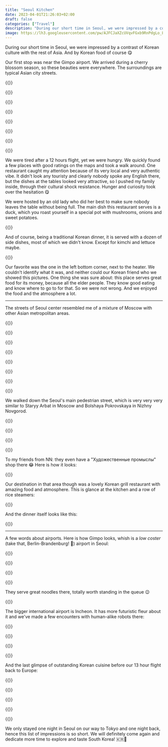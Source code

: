 ```yaml
---
title: "Seoul Kitchen"
date: 2023-04-01T21:26:03+02:00
draft: false
categories: ["Travel"]
description: "During our short time in Seoul, we were impressed by a contrast of Korean culture with the rest of Asia. And by Korean food of course"
image: https://lh3.googleusercontent.com/pw/AJFCJaXZcUVqvFGxb9RnPdgLo_LdHP7Jacv9tXKvo5QJeLw6FKVjDukpWf18cdF1UxiiRa_9UrZr_W_ENmCu5QkN-Sd81Af0tr0f2FbDwtSqleLXkCI9C8y804SfMB-TNZrm6_l9QbYsFBtOHiLksvP8CbpD_Q=w2400-h1600-s
---
```


During our short time in Seoul, we were impressed by a contrast of Korean culture with the rest of Asia. And by Korean food of course 😋

Our first stop was near the Gimpo airport. We arrived during a cherry blossom season, so these beauties were everywhere. The surroundings are typical Asian city streets.

{{<gallery>}}

{{<photo caption="Random sakura in a park near a shopping mall" src="https://lh3.googleusercontent.com/pw/AJFCJaUsL59gGvVAgIRhTW3EtooyXYsjOvrZkRzthgd_mfjMCJtAfJMQcsl_rW7o3BR0mrANbzOvTJzhRGjw1k8Br3KU7xOtpS9pBIlH6KfX06-qv2HKaaQbAmvhdj4y7W8PZi79OekyCvNnvVRzjVTqhETagA=w4032-h3024-no" thumb="https://lh3.googleusercontent.com/pw/AJFCJaUsL59gGvVAgIRhTW3EtooyXYsjOvrZkRzthgd_mfjMCJtAfJMQcsl_rW7o3BR0mrANbzOvTJzhRGjw1k8Br3KU7xOtpS9pBIlH6KfX06-qv2HKaaQbAmvhdj4y7W8PZi79OekyCvNnvVRzjVTqhETagA=w960-h720-s" width="320" height="240" src-width="4032" src-height="3024" >}}

{{<photo caption="Not sure what they mean by this sculpture, but the park is nice" src="https://lh3.googleusercontent.com/pw/AJFCJaU08vJPJey0FrMqmMk91SBeLPS3Lj3kDi0ryu9bQO8JkItC2gyYP8zHA_9Vig5kRUAy2l-uunWu6iO8Q4gtxUCJYfeZ2B1Q0oEmEd9i-6V95NSpqfgpTW18LiueOJv3wPG2GDWsAwDYxgdFJMTn41PhgA=w4032-h3024-no" thumb="https://lh3.googleusercontent.com/pw/AJFCJaU08vJPJey0FrMqmMk91SBeLPS3Lj3kDi0ryu9bQO8JkItC2gyYP8zHA_9Vig5kRUAy2l-uunWu6iO8Q4gtxUCJYfeZ2B1Q0oEmEd9i-6V95NSpqfgpTW18LiueOJv3wPG2GDWsAwDYxgdFJMTn41PhgA=w960-h720-s" width="320" height="240" src-width="4032" src-height="3024" >}}

{{<photo caption="The blossoms are everywhere" src="https://lh3.googleusercontent.com/pw/AJFCJaXgYVnN470D36wNZIvwqjqn9caFo_0b4TkMf9ar3uVCJtBfd02f94334DHcNO3n93ae1wGnHJ-w8QY9WfdyeG5aSQutrZONH_iQfxvBn5u2FLMAGtDSRUQ3Vhix0yGUh_kQv-UslugjSKt5c2lOYU00Nw=w4032-h3024-no" thumb="https://lh3.googleusercontent.com/pw/AJFCJaXgYVnN470D36wNZIvwqjqn9caFo_0b4TkMf9ar3uVCJtBfd02f94334DHcNO3n93ae1wGnHJ-w8QY9WfdyeG5aSQutrZONH_iQfxvBn5u2FLMAGtDSRUQ3Vhix0yGUh_kQv-UslugjSKt5c2lOYU00Nw=w960-h720-s" width="320" height="240" src-width="4032" src-height="3024" >}}

{{<photo caption="Typical Asian street" src="https://lh3.googleusercontent.com/pw/AJFCJaWVSF1N5Nm0EoDeHlLnPkjOz9GR8ezS4bnyu4sA0iWx9dswQUcMlp202YMGWcNEd56BegNSDnMPCQLnDntfowEAlDWLNkxpczpoHnspOpYTmphlwpXTn1Hc4gaIkwC2ebE9UqWN3g_aeQAAnotZ4bXWyg=w4032-h3024-no" thumb="https://lh3.googleusercontent.com/pw/AJFCJaWVSF1N5Nm0EoDeHlLnPkjOz9GR8ezS4bnyu4sA0iWx9dswQUcMlp202YMGWcNEd56BegNSDnMPCQLnDntfowEAlDWLNkxpczpoHnspOpYTmphlwpXTn1Hc4gaIkwC2ebE9UqWN3g_aeQAAnotZ4bXWyg=w960-h720-s" width="320" height="240" src-width="4032" src-height="3024" >}}

{{<photo caption="Photo - Landscape - Apr 1, 2023, 4:10:22 PM" src="https://lh3.googleusercontent.com/pw/AJFCJaXPP6r74t6jJnL0Be4Y2PoZlFBE3oA_jk1l37TLlM-GwbRF-KZKgrU2zNpKb6bPXpZzsH76IA_1PcvcVm6UyYca-bgewlPVqHYzGbHqExJWWGEvyQmeebWd_adHsEte7bp1zmM3KctEaQNpRULMdL2tcQ=w4032-h3024-no" thumb="https://lh3.googleusercontent.com/pw/AJFCJaXPP6r74t6jJnL0Be4Y2PoZlFBE3oA_jk1l37TLlM-GwbRF-KZKgrU2zNpKb6bPXpZzsH76IA_1PcvcVm6UyYca-bgewlPVqHYzGbHqExJWWGEvyQmeebWd_adHsEte7bp1zmM3KctEaQNpRULMdL2tcQ=w960-h720-s" width="320" height="240" src-width="4032" src-height="3024" >}}

{{<photo caption="My lovely tourists" src="https://lh3.googleusercontent.com/pw/AJFCJaWhRZVOnYaR8wyFMpLpoiLv1A0SAPEXbeWHOcVbxF2eVgjjAOEh2hZo6Ql_XJSVZvaHQKPZwNTRps38Qpd06udD9dCuebQYpOwRUbjnMGWyMuTC5yjc6YHnDSqz1UW6IuxcQ9KAEXvKDEyw0wc9RhKNkQ=w3024-h4032-no" thumb="https://lh3.googleusercontent.com/pw/AJFCJaWhRZVOnYaR8wyFMpLpoiLv1A0SAPEXbeWHOcVbxF2eVgjjAOEh2hZo6Ql_XJSVZvaHQKPZwNTRps38Qpd06udD9dCuebQYpOwRUbjnMGWyMuTC5yjc6YHnDSqz1UW6IuxcQ9KAEXvKDEyw0wc9RhKNkQ=w540-h720-s" width="180" height="240" src-width="3024" src-height="4032" >}}

{{</gallery>}}

We were tired after a 12 hours flight, yet we were hungry. We quickly found a few places with good ratings on the maps and took a walk around. One restaurant caught my attention because of its very local and very authentic vibe. It didn't look any touristy and clearly nobody spoke any English there, but the dishes at the tables looked very attractive, so I pushed my family inside, through their cultural shock resistance. Hunger and curiosity took over the hesitation 😋

We were hosted by an old lady who did her best to make sure nobody leaves the table without being full. The main dish this restaurant serves is a duck, which you roast yourself in a special pot with mushrooms, onions and sweet potatoes.

{{<photo caption="Nika makes sure everything is roasted properly" src="https://lh3.googleusercontent.com/pw/AJFCJaWIOrOkww734WEGW4rlWfuH1YWnVCRt-qsYaHq9y9UTOtCV1C6lCZqPr1MrOrb-9-innganRipBWKPfc0AR0A1GCAwyqJAEdTJF0tCHEcM-UZehGng5Q2TQM5bQ_8_uRJi1M0D7Q8pqW3vQBV77XP4jdA=w4032-h3024-no" thumb="https://lh3.googleusercontent.com/pw/AJFCJaWIOrOkww734WEGW4rlWfuH1YWnVCRt-qsYaHq9y9UTOtCV1C6lCZqPr1MrOrb-9-innganRipBWKPfc0AR0A1GCAwyqJAEdTJF0tCHEcM-UZehGng5Q2TQM5bQ_8_uRJi1M0D7Q8pqW3vQBV77XP4jdA=w1680-h1260-s" width="840" height="630" src-width="4032" src-height="3024" >}}

And of course, being a traditional Korean dinner, it is served with a dozen of side dishes, most of which we didn't know. Except for kimchi and lettuce maybe.

{{<photo caption="This is how the dinner and the place looks overall" src="https://lh3.googleusercontent.com/pw/AJFCJaUsYdGpxK3eENVNZn1lRIDLqkeFYEGc4__kP1Id3uzAFpBtUrvN1ZJ5be09cdrZlAvudZkMQLKQDQP6mjWb4HR-q-7x_jo6iU8l9NH2dhZt1PBVRawwxvWlu4emPYUELwd8DdhrLC8tRvGnh6iZKxI5FQ=w4032-h3024-no" thumb="https://lh3.googleusercontent.com/pw/AJFCJaUsYdGpxK3eENVNZn1lRIDLqkeFYEGc4__kP1Id3uzAFpBtUrvN1ZJ5be09cdrZlAvudZkMQLKQDQP6mjWb4HR-q-7x_jo6iU8l9NH2dhZt1PBVRawwxvWlu4emPYUELwd8DdhrLC8tRvGnh6iZKxI5FQ=w1680-h1260-s" width="840" height="630" src-width="4032" src-height="3024" >}}

Our favorite was the one in the left bottom corner, next to the heater. We couldn't identify what it was, and neither could our Korean friend who we showed this pictures. One thing she was sure about: this place serves great food for its money, because all the elder people. They know good eating and know where to go to for that. So we were not wrong. And we enjoyed the food and the atmosphere a lot.

---

The streets of Seoul center resembled me of a mixture of Moscow with other Asian metropolitan areas.

{{<gallery>}}

{{<photo caption="Seoul Central Station - a typical landscape for a train station in Moscow" src="https://lh3.googleusercontent.com/pw/AJFCJaWX4APmBeZ2nrzWlCuSfjZbM6pTFbI2_R09FwtIJyLQvdcS87lc1rKxu5gW3EWWggpbLd0P7nps43rU7JRSfbSLmXyRLgI0rJTvkymRARmROWMOJL4-eb1_1FsEi_ovHM8X8C2VBUKVduUYN6Ge1C_fWA=w5472-h3648-no" thumb="https://lh3.googleusercontent.com/pw/AJFCJaWX4APmBeZ2nrzWlCuSfjZbM6pTFbI2_R09FwtIJyLQvdcS87lc1rKxu5gW3EWWggpbLd0P7nps43rU7JRSfbSLmXyRLgI0rJTvkymRARmROWMOJL4-eb1_1FsEi_ovHM8X8C2VBUKVduUYN6Ge1C_fWA=w960-h720-s" width="320" height="240" src-width="5472" src-height="3648" >}}

{{<photo caption="Photo - Portrait - Apr 14, 2023, 7:10:11 AM" src="https://lh3.googleusercontent.com/pw/AJFCJaVKl24Zzy6ZPMJ_dIIxIUzROCKaKul1boMYc-UfsM4GVWsijp1K6QSspEubTtwrt_0xuE4JNk85MUufB2PEI-23jdZ4eT0V42CU1VZM_OqsLjfpBmteTCTa-U5F11UxqPEDtpr5caVkjHO_ASu97jzl4g=w3024-h4032-no" thumb="https://lh3.googleusercontent.com/pw/AJFCJaVKl24Zzy6ZPMJ_dIIxIUzROCKaKul1boMYc-UfsM4GVWsijp1K6QSspEubTtwrt_0xuE4JNk85MUufB2PEI-23jdZ4eT0V42CU1VZM_OqsLjfpBmteTCTa-U5F11UxqPEDtpr5caVkjHO_ASu97jzl4g=w540-h720-s" width="180" height="240" src-width="3024" src-height="4032" >}}

{{<photo caption="Lots of new tall buildings and construction in progress" src="https://lh3.googleusercontent.com/pw/AJFCJaVWzKGk9BEpy4DpW9LAGtN2DG8-w8yNYL68ZFWUltXSN65DQvJ0Q0TYC4tyATriVjbPSrsf3c4vs3S04SiOXZhxkKnNJgCJC8rfEPTFVkWBOz19CcjZ67s-68mumySYCVDwzDj_6y7-H0R6jkNAdzaKLw=w5472-h3648-no" thumb="https://lh3.googleusercontent.com/pw/AJFCJaVWzKGk9BEpy4DpW9LAGtN2DG8-w8yNYL68ZFWUltXSN65DQvJ0Q0TYC4tyATriVjbPSrsf3c4vs3S04SiOXZhxkKnNJgCJC8rfEPTFVkWBOz19CcjZ67s-68mumySYCVDwzDj_6y7-H0R6jkNAdzaKLw=w960-h720-s" width="320" height="240" src-width="5472" src-height="3648" >}}

{{<photo caption="Greenery on the pedestrian streets, glass, metal, concrete, and CCTV" src="https://lh3.googleusercontent.com/pw/AJFCJaXpU7ieuPFvsyHzAjrInqPG06fzEmYVo-D3U3Y7ImuM1DFVO5J2T-yUGr9Qvtnusrgf0X9RozdwT-gUEHbgL2RGAsdo0asFQjBCQREDkbevKWLBrvhH3mThW4MJ4n6cida-u2Qv2c_Lh2q_4OJye2nZig=w5472-h3648-no" thumb="https://lh3.googleusercontent.com/pw/AJFCJaXpU7ieuPFvsyHzAjrInqPG06fzEmYVo-D3U3Y7ImuM1DFVO5J2T-yUGr9Qvtnusrgf0X9RozdwT-gUEHbgL2RGAsdo0asFQjBCQREDkbevKWLBrvhH3mThW4MJ4n6cida-u2Qv2c_Lh2q_4OJye2nZig=w960-h720-s" width="320" height="240" src-width="5472" src-height="3648" >}}

{{<photo caption="Buses are the primary mean of public transportation, besides underground" src="https://lh3.googleusercontent.com/pw/AJFCJaWTQbbf0Y6Ceo3juDn7CgXzzqc63nN5FbzAc8UT_4aREe0zdhaBrnIkIAKRzKaf_U-uRCYo-gOUkWV0eylV3W0Mm_-E1u2QVs281fdM7RFLMJ-H-cn51-fPlhrIoj4kgZSxURvgEK37B0eh0z5Us0U0fA=w5472-h3648-no" thumb="https://lh3.googleusercontent.com/pw/AJFCJaWTQbbf0Y6Ceo3juDn7CgXzzqc63nN5FbzAc8UT_4aREe0zdhaBrnIkIAKRzKaf_U-uRCYo-gOUkWV0eylV3W0Mm_-E1u2QVs281fdM7RFLMJ-H-cn51-fPlhrIoj4kgZSxURvgEK37B0eh0z5Us0U0fA=w960-h720-s" width="320" height="240" src-width="5472" src-height="3648" >}}

{{<photo caption="Streets are full of life after midnight. Seoul never sleeps" src="https://lh3.googleusercontent.com/pw/AJFCJaUqiG-ltgUQ2rmmD7akcaaGZrY-OljLnV23_DRRhZzAVV4Q88vOZbynLOTRoM4qir_DcXH5CFBKuW9o1kd9z37GMLpWDkefmEHSW8LymFJtazfTRLSEYnDwePEyVL2Ng4DNx6DHmxL7_MJ4yH6lmx17Qw=w5472-h3648-no" thumb="https://lh3.googleusercontent.com/pw/AJFCJaUqiG-ltgUQ2rmmD7akcaaGZrY-OljLnV23_DRRhZzAVV4Q88vOZbynLOTRoM4qir_DcXH5CFBKuW9o1kd9z37GMLpWDkefmEHSW8LymFJtazfTRLSEYnDwePEyVL2Ng4DNx6DHmxL7_MJ4yH6lmx17Qw=w960-h720-s" width="320" height="240" src-width="5472" src-height="3648" >}}

{{</gallery>}}

We walked down the Seoul's main pedestrian street, which is very very very similar to Staryy Arbat in Moscow and Bolshaya Pokrovskaya in Nizhny Novgorod.

{{<gallery>}}

{{<photo caption="Photo - Landscape - Apr 13, 2023, 7:31:22 PM" src="https://lh3.googleusercontent.com/pw/AJFCJaWo1nrIro9aNgH_DEq6UPsUKMU3SqJJEYfzO390-Po41ZJw8Z30Z5pkIrHr5EdrK7R5id3_OpYWfnXKE6X5Bc3f9kzATIU54HYKWhAQR6dvaelMrH5Y7rLVNSC0Djc1LhCnuJQPiODuUhG8qwaUirpHSw=w5472-h3648-no" thumb="https://lh3.googleusercontent.com/pw/AJFCJaWo1nrIro9aNgH_DEq6UPsUKMU3SqJJEYfzO390-Po41ZJw8Z30Z5pkIrHr5EdrK7R5id3_OpYWfnXKE6X5Bc3f9kzATIU54HYKWhAQR6dvaelMrH5Y7rLVNSC0Djc1LhCnuJQPiODuUhG8qwaUirpHSw=w1080-h720-s" width="360" height="240" src-width="5472" src-height="3648" >}}

{{<photo caption="Photo - Landscape - Apr 13, 2023, 8:53:44 PM" src="https://lh3.googleusercontent.com/pw/AJFCJaWGjziea9VDG7P5r8dmSeroKqSsLiWDyizTrv9zY1kqoakr3rwurUxEIi6pil_bTPf3ujAZyd7JS32IaLedzZ1VPtKdQRayfioQrsiKg3oVkye83suxVwRSDJcP_n_jzXE0Em46LXGHpyT_jIoJlDEkgQ=w5472-h3648-no" thumb="https://lh3.googleusercontent.com/pw/AJFCJaWGjziea9VDG7P5r8dmSeroKqSsLiWDyizTrv9zY1kqoakr3rwurUxEIi6pil_bTPf3ujAZyd7JS32IaLedzZ1VPtKdQRayfioQrsiKg3oVkye83suxVwRSDJcP_n_jzXE0Em46LXGHpyT_jIoJlDEkgQ=w1080-h720-s" width="360" height="240" src-width="5472" src-height="3648" >}}

{{</gallery>}}

To my friends from NN: they even have a "Художественные промыслы" shop there 😂 Here is how it looks:

{{<photo caption="Photo - Landscape - Apr 13, 2023, 8:52:12 PM" src="https://lh3.googleusercontent.com/pw/AJFCJaVe_jxJFGbaefnM2oMY4iqmrRY0SiIwhYlQKwFSTkU79xWaCOGsk5Ilvze4zTtb18QPl9IQgjLzVZr1543i6ADtLGgX35WbmiLLG5x6ZfA8nQKzTeMeSw5PpWf1PgA7Fi7k1PYU2w-hGYtGZCs1VftvgA=w5472-h3648-no" thumb="https://lh3.googleusercontent.com/pw/AJFCJaVe_jxJFGbaefnM2oMY4iqmrRY0SiIwhYlQKwFSTkU79xWaCOGsk5Ilvze4zTtb18QPl9IQgjLzVZr1543i6ADtLGgX35WbmiLLG5x6ZfA8nQKzTeMeSw5PpWf1PgA7Fi7k1PYU2w-hGYtGZCs1VftvgA=w1680-h1120-s" width="840" height="560" src-width="5472" src-height="3648" >}}

Our destination in that area though was a lovely Korean grill restaurant with amazing food and atmosphere. This is glance at the kitchen and a row of rice steamers:

{{<photo caption="Photo - Landscape - Apr 13, 2023, 7:43:26 PM" src="https://lh3.googleusercontent.com/pw/AJFCJaXZcUVqvFGxb9RnPdgLo_LdHP7Jacv9tXKvo5QJeLw6FKVjDukpWf18cdF1UxiiRa_9UrZr_W_ENmCu5QkN-Sd81Af0tr0f2FbDwtSqleLXkCI9C8y804SfMB-TNZrm6_l9QbYsFBtOHiLksvP8CbpD_Q=w5472-h3648-s" thumb="https://lh3.googleusercontent.com/pw/AJFCJaXZcUVqvFGxb9RnPdgLo_LdHP7Jacv9tXKvo5QJeLw6FKVjDukpWf18cdF1UxiiRa_9UrZr_W_ENmCu5QkN-Sd81Af0tr0f2FbDwtSqleLXkCI9C8y804SfMB-TNZrm6_l9QbYsFBtOHiLksvP8CbpD_Q=w1680-h1120-s" width="840" height="560" src-width="5472" src-height="3648" >}}

And the dinner itself looks like this:

{{<photo caption="Photo - Landscape - Apr 13, 2023, 7:58:02 PM" src="https://lh3.googleusercontent.com/pw/AJFCJaVykUhQiUFH9L2mJMhi95w5Iwt8hvPOVb7rc2H3DSsmY2Q5Adl39h0rbc0b3my8mn7fQtZY72y0GIJ9nm4303Qc5rywGsUOA52j6CW28PcoMYRVpxCoGPqBDZCcPkSfnFG_Eh1QhW_faQ56Tjpj2TtVow=w5472-h3648-s" thumb="https://lh3.googleusercontent.com/pw/AJFCJaVykUhQiUFH9L2mJMhi95w5Iwt8hvPOVb7rc2H3DSsmY2Q5Adl39h0rbc0b3my8mn7fQtZY72y0GIJ9nm4303Qc5rywGsUOA52j6CW28PcoMYRVpxCoGPqBDZCcPkSfnFG_Eh1QhW_faQ56Tjpj2TtVow=w1680-h1120-s" width="840" height="560" src-width="5472" src-height="3648" >}}

---

A few words about airports. Here is how Gimpo looks, whish is a _low coster_ (take that, Berlin-Brandenburg! 🥊) airport in Seoul:

{{<gallery height="360">}}

{{<photo caption="Photo - Landscape - Apr 2, 2023, 7:07:24 AM" src="https://lh3.googleusercontent.com/pw/AJFCJaXZAnBwDt_-BEmUmtd8Xjh0OckhkwpWzcHbBJLsRC6r7i32QLEDsybKRzEKBY1jnjYwg2lajSzN5m-VOVtA_5P2P7HUVwJ7s82PMGijR3CyVyd4wCjexauq395TVwkOGxjFXqbDHnz8XwB98XluX4kmIg=w3840-h2880" thumb="https://lh3.googleusercontent.com/pw/AJFCJaXZAnBwDt_-BEmUmtd8Xjh0OckhkwpWzcHbBJLsRC6r7i32QLEDsybKRzEKBY1jnjYwg2lajSzN5m-VOVtA_5P2P7HUVwJ7s82PMGijR3CyVyd4wCjexauq395TVwkOGxjFXqbDHnz8XwB98XluX4kmIg=w1680-h1260-s" width="840" height="630" src-width="3840" src-height="2880" >}}

{{<photo caption="Photo - Landscape - Apr 2, 2023, 7:07:35 AM" src="https://lh3.googleusercontent.com/pw/AJFCJaUP5hW3Ox0s6HaEBJKgsXHyj3xaFIUuSvLM52tx3F2tKw5iX60vfkzfHbQGqtKXFImtL0sdUouvZb_PfcJgm5Vc1-W-a0zlUEUhJOAIrzIa3iZlejbQpBa3ZGTbwizKZKKZxLnnk9VYiFXOnr0a60Wwkg=w3840-h2880" thumb="https://lh3.googleusercontent.com/pw/AJFCJaUP5hW3Ox0s6HaEBJKgsXHyj3xaFIUuSvLM52tx3F2tKw5iX60vfkzfHbQGqtKXFImtL0sdUouvZb_PfcJgm5Vc1-W-a0zlUEUhJOAIrzIa3iZlejbQpBa3ZGTbwizKZKKZxLnnk9VYiFXOnr0a60Wwkg=w1680-h1260-s" width="840" height="630" src-width="3840" src-height="2880" >}}

{{</gallery>}}

They serve great noodles there, totally worth standing in the queue 😉

{{<photo caption="This udon with kimchi and tempura shrimps takes you to heaven" src="https://lh3.googleusercontent.com/pw/AJFCJaUf4fvvACwo_vRCilSG4jXHkFhQr7DlKirmLjIxve0d11EKfDcAT6Pn3SQ_d2Udx3EahkTIOO7P08ct4ZNolCMDL_ocH7PBduOsFyUFxGoMvzlXXczt7BFpdQQU8vxU0U51-KF87FVTY_VBouXzPdwKzw=w3840-h2880" thumb="https://lh3.googleusercontent.com/pw/AJFCJaUf4fvvACwo_vRCilSG4jXHkFhQr7DlKirmLjIxve0d11EKfDcAT6Pn3SQ_d2Udx3EahkTIOO7P08ct4ZNolCMDL_ocH7PBduOsFyUFxGoMvzlXXczt7BFpdQQU8vxU0U51-KF87FVTY_VBouXzPdwKzw=w1680-h1260-s" width="840" height="630" src-width="3840" src-height="2880" >}}

The bigger international airport is Incheon. It has more futuristic fleur about it and we've made a few encounters with human-alike robots there:

{{<gallery height="640">}}

{{<photo caption="Hello, Mr. Robot!" src="https://lh3.googleusercontent.com/pw/AJFCJaXSF0q1gqwN7NpNdgDI38FK35jOWHVKAoMLrN8x4wqdady5imc8JvxSBmR2EWdkYeDlzNFEIWYPiF39j52DIUTM3Nn758E3OWiY-DAOZAoLq2j2lBDm1sN5ufBRU49y3YkEJYOiLH9UivWrv7BjuI91Mw=w3024-h4032-no" thumb="https://lh3.googleusercontent.com/pw/AJFCJaXSF0q1gqwN7NpNdgDI38FK35jOWHVKAoMLrN8x4wqdady5imc8JvxSBmR2EWdkYeDlzNFEIWYPiF39j52DIUTM3Nn758E3OWiY-DAOZAoLq2j2lBDm1sN5ufBRU49y3YkEJYOiLH9UivWrv7BjuI91Mw=w1440-h1920-s" width="480" height="640" src-width="3024" src-height="4032" >}}

{{<photo caption="Oh, no, gotta run! Robots are taking over..." src="https://lh3.googleusercontent.com/pw/AJFCJaUUcTsEybrh_Qwc_zryoxM3Xd--h_71DXxXmI7HeHi-28g1KiFIEGmRhOSVOBrapLbLY4r_0xrov0ss0wqJBbQr4UnIW0jUjPXf-xMff_Gy5JaHCbYBwla8TG5AMcH1ufNYr50dkxUfB6M6TWc-soNSDw=w3024-h4032-no" thumb="https://lh3.googleusercontent.com/pw/AJFCJaUUcTsEybrh_Qwc_zryoxM3Xd--h_71DXxXmI7HeHi-28g1KiFIEGmRhOSVOBrapLbLY4r_0xrov0ss0wqJBbQr4UnIW0jUjPXf-xMff_Gy5JaHCbYBwla8TG5AMcH1ufNYr50dkxUfB6M6TWc-soNSDw=w1440-h1920-s" width="480" height="640" src-width="3024" src-height="4032" >}}

{{</gallery>}}

And the last glimpse of outstanding Korean cuisine before our 13 hour flight back to Europe:

{{<gallery>}}

{{<photo caption="Traditional Korean lunch in the Incheon airport restaurant" src="https://lh3.googleusercontent.com/pw/AJFCJaVOvIj64yAP8tL2xNVkkK9QcrnAVRNQzRmdWGEMJdUHGR7I4zwcrLhZ-k_UwWzcUY0h8Rk_9b6JnYQ0s-BjGyKqEwP0vITOLvaru5dne55nqh3MDTNcdInsxpedw1Em3tzdfOBhDeKed15Xi3P3GIjYtA=w4032-h3024-no" thumb="https://lh3.googleusercontent.com/pw/AJFCJaVOvIj64yAP8tL2xNVkkK9QcrnAVRNQzRmdWGEMJdUHGR7I4zwcrLhZ-k_UwWzcUY0h8Rk_9b6JnYQ0s-BjGyKqEwP0vITOLvaru5dne55nqh3MDTNcdInsxpedw1Em3tzdfOBhDeKed15Xi3P3GIjYtA=w960-h720-s" width="320" height="240" src-width="4032" src-height="3024" >}}

{{<photo caption="Photo - Landscape - Apr 14, 2023, 9:36:09 AM" src="https://lh3.googleusercontent.com/pw/AJFCJaUgnRtLJxwjQlbhSx-_-ZoODl3o7hGo9rB_oUS-SOF6PCLegGDqlpCPes_5BBp8vhwQkrOMOfakmQjM5Tc0ifgRuvqPC9efOz6JVLwuOy5PQnFhLklW7qukq12Y9glGEB2ZGZ44iatmwWL72pukx-T5qw=w4032-h3024-s" thumb="https://lh3.googleusercontent.com/pw/AJFCJaUgnRtLJxwjQlbhSx-_-ZoODl3o7hGo9rB_oUS-SOF6PCLegGDqlpCPes_5BBp8vhwQkrOMOfakmQjM5Tc0ifgRuvqPC9efOz6JVLwuOy5PQnFhLklW7qukq12Y9glGEB2ZGZ44iatmwWL72pukx-T5qw=w960-h720-s" width="320" height="240" src-width="4032" src-height="3024" >}}

{{<photo caption="Photo - Landscape - Apr 14, 2023, 9:32:19 AM" src="https://lh3.googleusercontent.com/pw/AJFCJaVJhDqJKyo2bZu3kYpGBILphOsX2wilWR23S2VzK82fDAFqqTdDdtFInAeH4XIZI1voKZz448ws80BA5GxVOHMCr-HNL4FNG97S21gbkBMSMERO5-glmq9ARv3xzeodiI-P-oRxFtBFjuXhOduKA6W3Rg=w4032-h3024-s" thumb="https://lh3.googleusercontent.com/pw/AJFCJaVJhDqJKyo2bZu3kYpGBILphOsX2wilWR23S2VzK82fDAFqqTdDdtFInAeH4XIZI1voKZz448ws80BA5GxVOHMCr-HNL4FNG97S21gbkBMSMERO5-glmq9ARv3xzeodiI-P-oRxFtBFjuXhOduKA6W3Rg=w960-h720-s" width="320" height="240" src-width="4032" src-height="3024" >}}

{{</gallery>}}

We only stayed one night in Seoul on our way to Tokyo and one night back, hence this list of impressions is so short. We will definitely come again and dedicate more time to explore and taste South Korea! 🇰🇷🍜
